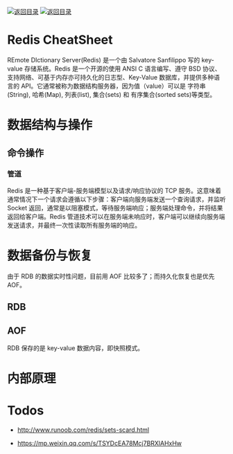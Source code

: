 [![返回目录](https://parg.co/UCb)](https://github.com/wxyyxc1992/Awesome-CheatSheet)
[![返回目录](https://parg.co/UCb)](https://github.com/wxyyxc1992/Awesome-CheatSheet)

# Redis CheatSheet

REmote DIctionary Server(Redis) 是一个由 Salvatore Sanfilippo 写的 key-value 存储系统。Redis 是一个开源的使用 ANSI C 语言编写、遵守 BSD 协议、支持网络、可基于内存亦可持久化的日志型、Key-Value 数据库，并提供多种语言的 API。它通常被称为数据结构服务器，因为值（value）可以是 字符串(String), 哈希(Map), 列表(list), 集合(sets) 和 有序集合(sorted sets)等类型。

# 数据结构与操作

## 命令操作

### 管道

Redis 是一种基于客户端-服务端模型以及请求/响应协议的 TCP 服务。这意味着通常情况下一个请求会遵循以下步骤：客户端向服务端发送一个查询请求，并监听 Socket 返回，通常是以阻塞模式，等待服务端响应；服务端处理命令，并将结果返回给客户端。Redis 管道技术可以在服务端未响应时，客户端可以继续向服务端发送请求，并最终一次性读取所有服务端的响应。

# 数据备份与恢复

由于 RDB 的数据实时性问题，目前用 AOF 比较多了；而持久化恢复也是优先 AOF。

## RDB

## AOF

RDB 保存的是 key-value 数据内容，即快照模式。

# 内部原理

# Todos

- http://www.runoob.com/redis/sets-scard.html

- https://mp.weixin.qq.com/s/TSYDcEA78Mcj7BRXlAHxHw
